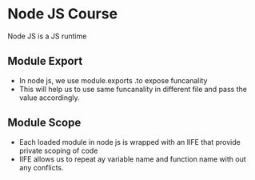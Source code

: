 # Node JS Course

Node JS is a JS runtime

## Module Export

- In node js, we use module.exports .to expose funcanality
- This will help us to use same funcanality in different file and pass the value accordingly.

## Module Scope

- Each loaded module in node js is wrapped with an IIFE that provide private scoping of code
- IIFE allows us to repeat ay variable name and function name with out any conflicts.
